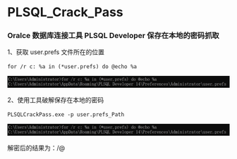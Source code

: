 # PLSQL_Crack_Pass
### Oralce 数据库连接工具 PLSQL Developer 保存在本地的密码抓取

1、获取 user.prefs 文件所在的位置

`for /r c: %a in (*user.prefs) do @echo %a`

![images](https://github.com/TryA9ain/PLSQL_Crack_Pass/blob/master/1.png)

2、使用工具破解保存在本地的密码

`PLSQLCrackPass.exe -p user.prefs_Path`

![images](https://github.com/TryA9ain/PLSQL_Crack_Pass/blob/master/1.png)

解密后的结果为：<username>/<password>@<server>
